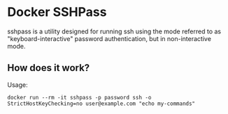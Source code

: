 Docker SSHPass
=============

sshpass is a utility designed for running ssh using the mode referred to as "keyboard-interactive" password authentication, 
but in non-interactive mode.

How does it work?
----------------

Usage:

```
docker run --rm -it sshpass -p password ssh -o StrictHostKeyChecking=no user@example.com "echo my-commands"
```
